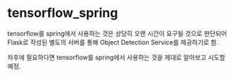 # tensorflow_spring

tensorflow를 spring에서 사용하는 것은 상당히 오랜 시간이 요구될 것으로 판단되어 Flask로 작성된 별도의 서버를 통해 Object Detection Service를 제공하기로 함.

차후에 필요하다면 tensorflow를 spring에서 사용하는 것을 제대로 알아보고 시도할 예정.
